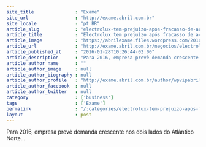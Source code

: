 ```yaml
---
site_title               : "Exame"
site_url                 : "http://exame.abril.com.br"
site_locale              : "pt_BR"
article_slug             : "electrolux-tem-prejuizo-apos-fracasso-de-acordo-com-ge"
article_title            : "Electrolux tem prejuízo após fracasso de acordo com GE"
article_image            : "https://abrilexame.files.wordpress.com/2016/09/size_960_16_9_electrolux4.jpg?quality=70&strip=all&w=960"
article_url              : "http://exame.abril.com.br/negocios/electrolux-tem-prejuizo-apos-fracasso-de-acordo-com-ge/"
article_published_at     : "2016-01-28T10:26:44-02:00"
article_description      : "Para 2016, empresa prevê demanda crescente nos dois lados do Atlântico Norte..."
article_author_name      : ""
article_author_image     : null
article_author_biography : null
article_author_profile   : "http://exame.abril.com.br/author/wpvipabril/"
article_author_facebook  : null
article_author_twitter   : null
category                 : ['business']
tags                     : ['Exame']
permalink                : "/:categories/electrolux-tem-prejuizo-apos-fracasso-de-acordo-com-ge/"
layout                   : post
---
```


Para 2016, empresa prevê demanda crescente nos dois lados do Atlântico Norte...
